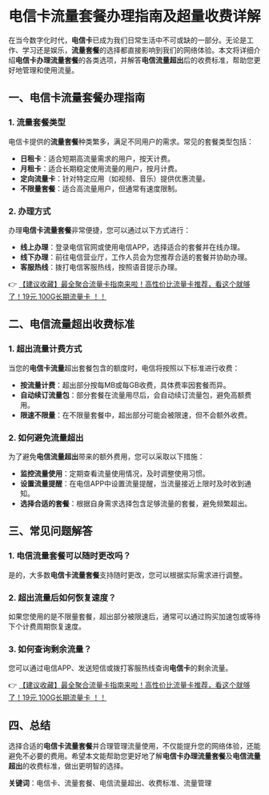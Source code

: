 # 电信卡流量套餐办理指南及超量收费详解

在当今数字化时代，**电信卡**已成为我们日常生活中不可或缺的一部分。无论是工作、学习还是娱乐，**流量套餐**的选择都直接影响到我们的网络体验。本文将详细介绍**电信卡办理流量套餐**的各类选项，并解答**电信流量超出**后的收费标准，帮助您更好地管理和使用流量。

## 一、电信卡流量套餐办理指南

### 1. 流量套餐类型
电信卡提供的**流量套餐**种类繁多，满足不同用户的需求。常见的套餐类型包括：

- **日租卡**：适合短期高流量需求的用户，按天计费。
- **月租卡**：适合长期稳定使用流量的用户，按月计费。
- **定向流量卡**：针对特定应用（如视频、音乐）提供优惠流量。
- **不限量套餐**：适合高流量用户，但通常有速度限制。

### 2. 办理方式
办理**电信卡流量套餐**非常便捷，您可以通过以下方式进行：

- **线上办理**：登录电信官网或使用电信APP，选择适合的套餐并在线办理。
- **线下办理**：前往电信营业厅，工作人员会为您推荐合适的套餐并协助办理。
- **客服热线**：拨打电信客服热线，按照语音提示办理。

👉 [【建议收藏】最全聚合流量卡指南来啦！高性价比流量卡推荐，看这个就够了！19元 100G长期流量卡 ！！](https://bit.ly/Liuliangka)

## 二、电信流量超出收费标准

### 1. 超出流量计费方式
当您的**电信卡流量**超出套餐包含的额度时，电信将按照以下标准进行收费：

- **按流量计费**：超出部分按每MB或每GB收费，具体费率因套餐而异。
- **自动续订流量包**：部分套餐在流量用尽后，会自动续订流量包，避免高额费用。
- **限速不限量**：在不限量套餐中，超出部分可能会被限速，但不会额外收费。

### 2. 如何避免流量超出
为了避免**电信流量超出**带来的额外费用，您可以采取以下措施：

- **监控流量使用**：定期查看流量使用情况，及时调整使用习惯。
- **设置流量提醒**：在电信APP中设置流量提醒，当流量接近上限时及时收到通知。
- **选择合适的套餐**：根据自身需求选择包含足够流量的套餐，避免频繁超出。

## 三、常见问题解答

### 1. 电信流量套餐可以随时更改吗？
是的，大多数**电信卡流量套餐**支持随时更改，您可以根据实际需求进行调整。

### 2. 超出流量后如何恢复速度？
如果您使用的是不限量套餐，超出部分被限速后，通常可以通过购买加速包或等待下个计费周期恢复速度。

### 3. 如何查询剩余流量？
您可以通过电信APP、发送短信或拨打客服热线查询**电信卡**的剩余流量。

👉 [【建议收藏】最全聚合流量卡指南来啦！高性价比流量卡推荐，看这个就够了！19元 100G长期流量卡 ！！](https://bit.ly/Liuliangka)

## 四、总结

选择合适的**电信卡流量套餐**并合理管理流量使用，不仅能提升您的网络体验，还能避免不必要的费用。希望本文能帮助您更好地了解**电信卡办理流量套餐**及**电信流量超出**的收费标准，做出更明智的选择。

**关键词**：电信卡、流量套餐、电信流量超出、收费标准、流量管理